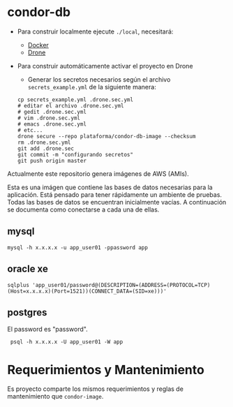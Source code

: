 condor-db
=========

 - Para construir localmente ejecute `./local`, necesitará:
   - [Docker](https://www.docker.com/)
   - [Drone](http://readme.drone.io/devs/cli/)
 - Para construir automáticamente activar el proyecto en Drone
   - Generar los secretos necesarios según el archivo `secrets_example.yml` de la siguiente manera:

   ```
   cp secrets_example.yml .drone.sec.yml
   # editar el archivo .drone.sec.yml
   # gedit .drone.sec.yml
   # vim .drone.sec.yml
   # emacs .drone.sec.yml
   # etc...
   drone secure --repo plataforma/condor-db-image --checksum
   rm .drone.sec.yml
   git add .drone.sec
   git commit -m "configurando secretos"
   git push origin master
   ```

Actualmente este repositorio genera imágenes de AWS (AMIs).

Esta es una imágen que contiene las bases de datos necesarias para la aplicación. Está pensado para tener rápidamente un ambiente de pruebas. Todas las bases de datos se encuentran inicialmente vacías. A continuación se documenta como conectarse a cada una de ellas.

mysql
-----

    mysql -h x.x.x.x -u app_user01 -ppassword app

oracle xe
---------

    sqlplus 'app_user01/password@(DESCRIPTION=(ADDRESS=(PROTOCOL=TCP)(Host=x.x.x.x)(Port=1521))(CONNECT_DATA=(SID=xe)))'

postgres
--------

El password es "password".

     psql -h x.x.x.x -U app_user01 -W app

Requerimientos y Mantenimiento
==============================

Es proyecto comparte los mismos requerimientos y reglas de mantenimiento que `condor-image`.
